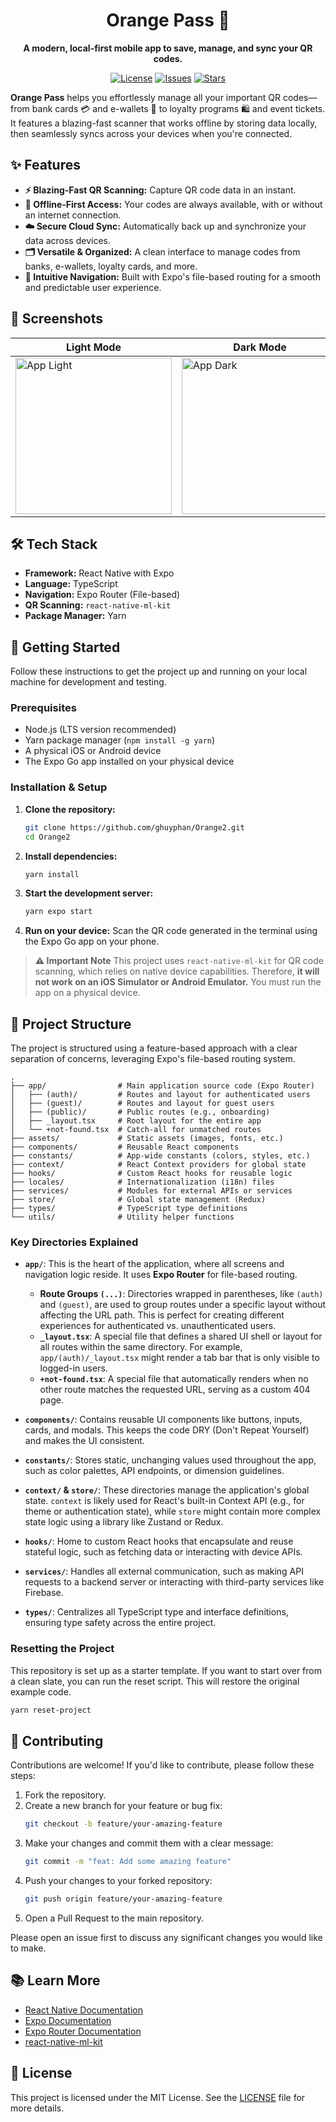 <h1 align="center">Orange Pass 🍊</h1>

<p align="center">
  <strong>A modern, local-first mobile app to save, manage, and sync your QR codes.</strong>
</p>

<p align="center">
  <a href="https://github.com/ghuyphan/Orange2/blob/main/LICENSE"><img src="https://img.shields.io/github/license/ghuyphan/Orange2" alt="License"></a>
  <a href="https://github.com/ghuyphan/Orange2/issues"><img src="https://img.shields.io/github/issues/ghuyphan/Orange2" alt="Issues"></a>
  <a href="https://github.com/ghuyphan/Orange2/stargazers"><img src="https://img.shields.io/github/stars/ghuyphan/Orange2" alt="Stars"></a>
</p>

**Orange Pass** helps you effortlessly manage all your important QR codes—from bank cards 💳 and e-wallets 📱 to loyalty programs 🛍️ and event tickets. It features a blazing-fast scanner that works offline by storing data locally, then seamlessly syncs across your devices when you're connected.

## ✨ Features

*   **⚡️ Blazing-Fast QR Scanning:** Capture QR code data in an instant.
*   **📴 Offline-First Access:** Your codes are always available, with or without an internet connection.
*   **☁️ Secure Cloud Sync:** Automatically back up and synchronize your data across devices.
*   **🗂️ Versatile & Organized:** A clean interface to manage codes from banks, e-wallets, loyalty cards, and more.
*   **🧭 Intuitive Navigation:** Built with Expo's file-based routing for a smooth and predictable user experience.

## 📸 Screenshots

| Light Mode                               | Dark Mode                                |
| ---------------------------------------- | ---------------------------------------- |
| <img src="" width="250" alt="App Light"> | <img src="" width="250" alt="App Dark">   |

## 🛠️ Tech Stack

*   **Framework:** React Native with Expo
*   **Language:** TypeScript
*   **Navigation:** Expo Router (File-based)
*   **QR Scanning:** `react-native-ml-kit`
*   **Package Manager:** Yarn

## 🚀 Getting Started

Follow these instructions to get the project up and running on your local machine for development and testing.

### Prerequisites

*   Node.js (LTS version recommended)
*   Yarn package manager (`npm install -g yarn`)
*   A physical iOS or Android device
*   The Expo Go app installed on your physical device

### Installation & Setup

1.  **Clone the repository:**
    ```bash
    git clone https://github.com/ghuyphan/Orange2.git
    cd Orange2
    ```

2.  **Install dependencies:**
    ```bash
    yarn install
    ```

3.  **Start the development server:**
    ```bash
    yarn expo start
    ```

4.  **Run on your device:**
    Scan the QR code generated in the terminal using the Expo Go app on your phone.

> **⚠️ Important Note**
> This project uses `react-native-ml-kit` for QR code scanning, which relies on native device capabilities. Therefore, **it will not work on an iOS Simulator or Android Emulator.** You must run the app on a physical device.

## 📁 Project Structure

The project is structured using a feature-based approach with a clear separation of concerns, leveraging Expo's file-based routing system.

```
.
├── app/                # Main application source code (Expo Router)
│   ├── (auth)/         # Routes and layout for authenticated users
│   ├── (guest)/        # Routes and layout for guest users
│   ├── (public)/       # Public routes (e.g., onboarding)
│   ├── _layout.tsx     # Root layout for the entire app
│   └── +not-found.tsx  # Catch-all for unmatched routes
├── assets/             # Static assets (images, fonts, etc.)
├── components/         # Reusable React components
├── constants/          # App-wide constants (colors, styles, etc.)
├── context/            # React Context providers for global state
├── hooks/              # Custom React hooks for reusable logic
├── locales/            # Internationalization (i18n) files
├── services/           # Modules for external APIs or services
├── store/              # Global state management (Redux)
├── types/              # TypeScript type definitions
└── utils/              # Utility helper functions
```

### Key Directories Explained

*   **`app/`**: This is the heart of the application, where all screens and navigation logic reside. It uses **Expo Router** for file-based routing.
    *   **Route Groups `(...)`**: Directories wrapped in parentheses, like `(auth)` and `(guest)`, are used to group routes under a specific layout without affecting the URL path. This is perfect for creating different experiences for authenticated vs. unauthenticated users.
    *   **`_layout.tsx`**: A special file that defines a shared UI shell or layout for all routes within the same directory. For example, `app/(auth)/_layout.tsx` might render a tab bar that is only visible to logged-in users.
    *   **`+not-found.tsx`**: A special file that automatically renders when no other route matches the requested URL, serving as a custom 404 page.

*   **`components/`**: Contains reusable UI components like buttons, inputs, cards, and modals. This keeps the code DRY (Don't Repeat Yourself) and makes the UI consistent.

*   **`constants/`**: Stores static, unchanging values used throughout the app, such as color palettes, API endpoints, or dimension guidelines.

*   **`context/` & `store/`**: These directories manage the application's global state. `context` is likely used for React's built-in Context API (e.g., for theme or authentication state), while `store` might contain more complex state logic using a library like Zustand or Redux.

*   **`hooks/`**: Home to custom React hooks that encapsulate and reuse stateful logic, such as fetching data or interacting with device APIs.

*   **`services/`**: Handles all external communication, such as making API requests to a backend server or interacting with third-party services like Firebase.

*   **`types/`**: Centralizes all TypeScript type and interface definitions, ensuring type safety across the entire project.

### Resetting the Project

This repository is set up as a starter template. If you want to start over from a clean slate, you can run the reset script. This will restore the original example code.

```bash
yarn reset-project
```

## 🤝 Contributing

Contributions are welcome! If you'd like to contribute, please follow these steps:

1.  Fork the repository.
2.  Create a new branch for your feature or bug fix:
    ```bash
    git checkout -b feature/your-amazing-feature
    ```
3.  Make your changes and commit them with a clear message:
    ```bash
    git commit -m "feat: Add some amazing feature"
    ```
4.  Push your changes to your forked repository:
    ```bash
    git push origin feature/your-amazing-feature
    ```
5.  Open a Pull Request to the main repository.

Please open an issue first to discuss any significant changes you would like to make.

## 📚 Learn More

*   [React Native Documentation](https://reactnative.dev/docs/getting-started)
*   [Expo Documentation](https://docs.expo.dev/)
*   [Expo Router Documentation](https://expo.github.io/router/docs/)
*   [react-native-ml-kit](https://github.com/agencyenterprise/react-native-ml-kit)

## 📝 License

This project is licensed under the MIT License. See the [LICENSE](LICENSE) file for more details.